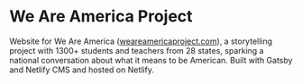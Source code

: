 # We Are America Project

Website for We Are America ([weareamericaproject.com](https://www.weareamericaproject.com)), a storytelling project with 1300+ students and teachers from 28 states, sparking a national conversation about what it means to be American. Built with Gatsby and Netlify CMS and hosted on Netlify.